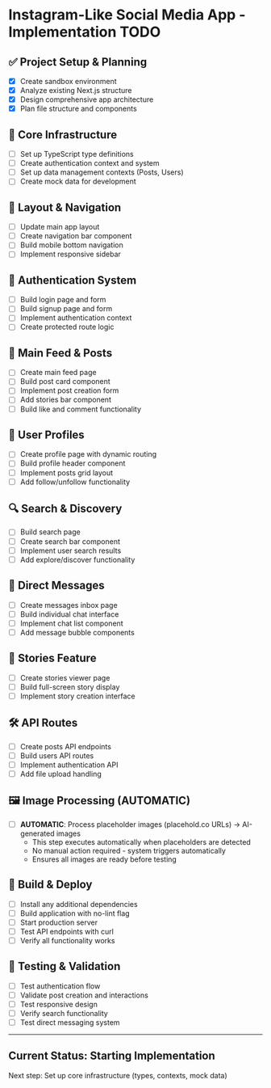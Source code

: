 # Instagram-Like Social Media App - Implementation TODO

## ✅ Project Setup & Planning
- [x] Create sandbox environment
- [x] Analyze existing Next.js structure
- [x] Design comprehensive app architecture
- [x] Plan file structure and components

## 📁 Core Infrastructure
- [ ] Set up TypeScript type definitions
- [ ] Create authentication context and system
- [ ] Set up data management contexts (Posts, Users)
- [ ] Create mock data for development

## 🎨 Layout & Navigation
- [ ] Update main app layout
- [ ] Create navigation bar component
- [ ] Build mobile bottom navigation
- [ ] Implement responsive sidebar

## 🔐 Authentication System
- [ ] Build login page and form
- [ ] Build signup page and form
- [ ] Implement authentication context
- [ ] Create protected route logic

## 📱 Main Feed & Posts
- [ ] Create main feed page
- [ ] Build post card component
- [ ] Implement post creation form
- [ ] Add stories bar component
- [ ] Build like and comment functionality

## 👤 User Profiles
- [ ] Create profile page with dynamic routing
- [ ] Build profile header component
- [ ] Implement posts grid layout
- [ ] Add follow/unfollow functionality

## 🔍 Search & Discovery
- [ ] Build search page
- [ ] Create search bar component
- [ ] Implement user search results
- [ ] Add explore/discover functionality

## 💬 Direct Messages
- [ ] Create messages inbox page
- [ ] Build individual chat interface
- [ ] Implement chat list component
- [ ] Add message bubble components

## 📖 Stories Feature
- [ ] Create stories viewer page
- [ ] Build full-screen story display
- [ ] Implement story creation interface

## 🛠️ API Routes
- [ ] Create posts API endpoints
- [ ] Build users API routes
- [ ] Implement authentication API
- [ ] Add file upload handling

## 🖼️ Image Processing (AUTOMATIC)
- [ ] **AUTOMATIC**: Process placeholder images (placehold.co URLs) → AI-generated images
  - This step executes automatically when placeholders are detected
  - No manual action required - system triggers automatically
  - Ensures all images are ready before testing

## 🚀 Build & Deploy
- [ ] Install any additional dependencies
- [ ] Build application with no-lint flag
- [ ] Start production server
- [ ] Test API endpoints with curl
- [ ] Verify all functionality works

## 🧪 Testing & Validation
- [ ] Test authentication flow
- [ ] Validate post creation and interactions
- [ ] Test responsive design
- [ ] Verify search functionality
- [ ] Test direct messaging system

---

## Current Status: Starting Implementation
Next step: Set up core infrastructure (types, contexts, mock data)